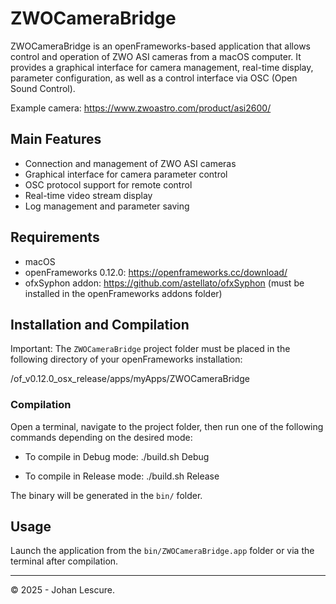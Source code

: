 # ZWOCameraBridge

ZWOCameraBridge is an openFrameworks-based application that allows control and operation of ZWO ASI cameras from a macOS computer. It provides a graphical interface for camera management, real-time display, parameter configuration, as well as a control interface via OSC (Open Sound Control).

Example camera:
https://www.zwoastro.com/product/asi2600/

## Main Features
- Connection and management of ZWO ASI cameras
- Graphical interface for camera parameter control
- OSC protocol support for remote control
- Real-time video stream display
- Log management and parameter saving

## Requirements
- macOS
- openFrameworks 0.12.0: https://openframeworks.cc/download/
- ofxSyphon addon: https://github.com/astellato/ofxSyphon (must be installed in the openFrameworks addons folder)

## Installation and Compilation

Important: The `ZWOCameraBridge` project folder must be placed in the following directory of your openFrameworks installation:

/of_v0.12.0_osx_release/apps/myApps/ZWOCameraBridge



### Compilation

Open a terminal, navigate to the project folder, then run one of the following commands depending on the desired mode:

- To compile in Debug mode:
  ./build.sh Debug

- To compile in Release mode:
  ./build.sh Release

The binary will be generated in the `bin/` folder.

## Usage

Launch the application from the `bin/ZWOCameraBridge.app` folder or via the terminal after compilation.

---

© 2025 - Johan Lescure.

